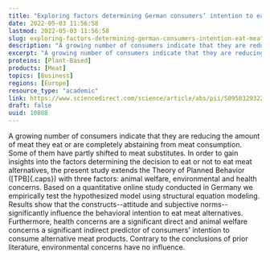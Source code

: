 ```yaml
---
title: "Exploring factors determining German consumers’ intention to eat meat alternatives"
date: 2022-05-03 11:56:58
lastmod: 2022-05-03 11:56:58
slug: exploring-factors-determining-german-consumers-intention-eat-meat-alternatives
description: "A growing number of consumers indicate that they are reducing the amount of meat they eat or are completely abstaining from meat consumption. Some of them have partly shifted to meat substitutes. In order to gain insights into the factors determining the decision to eat or not to eat meat alternatives, the present study extends the Theory of Planned Behavior (TPB) with three factors: animal welfare, environmental and health concerns."
excerpt: "A growing number of consumers indicate that they are reducing the amount of meat they eat or are completely abstaining from meat consumption. Some of them have partly shifted to meat substitutes. In order to gain insights into the factors determining the decision to eat or not to eat meat alternatives, the present study extends the Theory of Planned Behavior (TPB) with three factors: animal welfare, environmental and health concerns."
proteins: [Plant-Based]
products: [Meat]
topics: [Business]
regions: [Europe]
resource_type: "academic"
link: https://www.sciencedirect.com/science/article/abs/pii/S0950329322000854
draft: false
uuid: 10808
---
```

A growing number of consumers indicate that they are reducing the amount
of meat they eat or are completely abstaining from meat consumption.
Some of them have partly shifted to meat substitutes. In order to gain
insights into the factors determining the decision to eat or not to eat
meat alternatives, the present study extends the Theory of Planned
Behavior ([TPB]{.caps}) with three factors: animal welfare,
environmental and health concerns. Based on a quantitative online study
conducted in Germany we empirically test the hypothesized model using
structural equation modeling. Results show that the constructs--attitude
and subjective norms--significantly influence the behavioral intention
to eat meat alternatives. Furthermore, health concerns are a significant
direct and animal welfare concerns a significant indirect predictor of
consumers' intention to consume alternative meat products. Contrary to
the conclusions of prior literature, environmental concerns have
no influence.
